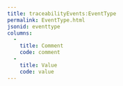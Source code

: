 ```yaml
---
title: traceabilityEvents:EventType
permalink: EventType.html
jsonid: eventtype
columns:
  - 
    title: Comment
    code: comment
  - 
    title: Value
    code: value
---
```

